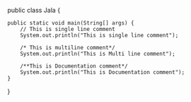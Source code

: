 public class Jala {

	public static void main(String[] args) {
		// This is single line comment
		System.out.println("This is single line comment");
		
		/* This is multiline comment*/
		System.out.println("This is Multi line comment");

		/**This is Documentation comment*/
		System.out.println("This is Documentation comment");
	}

}

